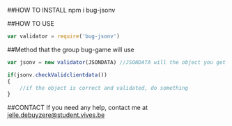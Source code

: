 ##HOW TO INSTALL
npm i bug-jsonv

##HOW TO USE
<!--This will require the npm package into the file you want to use-->
```Javascript
var validator = require('bug-jsonv')
```

##Method that the group bug-game will use 
<!-- JSONDATA will be the JSON object you want to give with this class (FOR GROUP GAME)-->
```Javascript
var jsonv = new validator(JSONDATA) //JSONDATA will the object you get from the API

if(jsonv.checkValidclientdata())
{ 
    //if the object is correct and validated, do something
} 

```

##CONTACT 
If you need any help, contact me at jelle.debuyzere@student.vives.be
